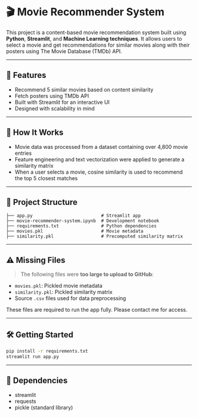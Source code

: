 # 🎬 Movie Recommender System

This project is a content-based movie recommendation system built using **Python**, **Streamlit**, and **Machine Learning techniques**. It allows users to select a movie and get recommendations for similar movies along with their posters using The Movie Database (TMDb) API.

---

## 🚀 Features

- Recommend 5 similar movies based on content similarity
- Fetch posters using TMDb API
- Built with Streamlit for an interactive UI
- Designed with scalability in mind

---

## 🧠 How It Works

- Movie data was processed from a dataset containing over 4,800 movie entries  
- Feature engineering and text vectorization were applied to generate a similarity matrix  
- When a user selects a movie, cosine similarity is used to recommend the top 5 closest matches  

---

## 📁 Project Structure

```
├── app.py                          # Streamlit app
├── movie-recommender-system.ipynb  # Development notebook
├── requirements.txt                # Python dependencies
├── movies.pkl                      # Movie metadata
├── similarity.pkl                  # Precomputed similarity matrix
```

---

## ⚠️ Missing Files

> The following files were **too large to upload to GitHub**:
- `movies.pkl`: Pickled movie metadata  
- `similarity.pkl`: Pickled similarity matrix  
- Source `.csv` files used for data preprocessing  

These files are required to run the app fully. Please contact me for access.

---

## 🛠️ Getting Started

```bash
pip install -r requirements.txt
streamlit run app.py
```

---

## 📌 Dependencies

- streamlit  
- requests  
- pickle (standard library)
